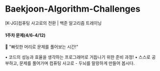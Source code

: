 # Baekjoon-Algorithm-Challenges
[K-JG]컴퓨팅 사고로의 전환 | 백준 알고리즘 트레이닝

#### 1주차 문제(4/6-4/12)

📢 "빠릿한 머리로 문제를 풀어보는 시간!"

• 코드의 성능과 효율을 생각하는 프로그래머로 거듭나기 위한 준비 과정!
• 스스로 공부하고, 문제를 풀어가며 컴퓨팅 사고로 - 두뇌를 말랑하게 만들어 봅시다.
